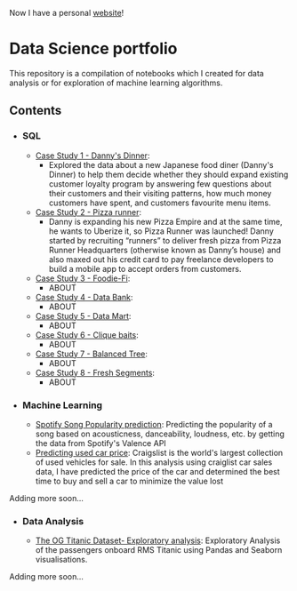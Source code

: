 Now I have a personal [website](https://sharmayash.netlify.app/)!

# Data Science portfolio
This repository is a compilation of notebooks which I created for data analysis or for exploration of machine learning algorithms.

## Contents

- ### SQL

	- [Case Study 1 - Danny's Dinner](https://github.com/yashk1/ds-portfolio/tree/main/Projects/SQL/Case%20Study%201-%20Danny's%20Dinner): 
		- Explored the data about a new Japanese food diner (Danny's Dinner) to help them decide whether they should expand existing customer loyalty program by answering few questions about their customers and their visiting patterns, how much money customers have spent, and customers favourite menu items.
	- [Case Study 2 - Pizza runner](https://github.com/yashk1/ds-portfolio/tree/main/Projects/SQL/Case%20Study%201-%20Danny's%20Dinner): 
		- Danny is expanding his new Pizza Empire and at the same time, he wants to Uberize it, so Pizza Runner was launched! Danny started by recruiting “runners” to deliver fresh pizza from Pizza Runner Headquarters (otherwise known as Danny’s house) and also maxed out his credit card to pay freelance developers to build a mobile app to accept orders from customers. 
	- [Case Study 3 - Foodie-Fi](https://github.com/yashk1/ds-portfolio/tree/main/Projects/SQL/Case%20Study%201-%20Danny's%20Dinner): 
		- ABOUT
	- [Case Study 4 - Data Bank](https://github.com/yashk1/ds-portfolio/tree/main/Projects/SQL/Case%20Study%201-%20Danny's%20Dinner): 
		- ABOUT
	- [Case Study 5 - Data Mart](https://github.com/yashk1/ds-portfolio/tree/main/Projects/SQL/Case%20Study%201-%20Danny's%20Dinner): 
		- ABOUT
	- [Case Study 6 - Clique baits](https://github.com/yashk1/ds-portfolio/tree/main/Projects/SQL/Case%20Study%201-%20Danny's%20Dinner): 
		- ABOUT
	- [Case Study 7 - Balanced Tree](https://github.com/yashk1/ds-portfolio/tree/main/Projects/SQL/Case%20Study%201-%20Danny's%20Dinner): 
		- ABOUT
	- [Case Study 8 - Fresh Segments](https://github.com/yashk1/ds-portfolio/tree/main/Projects/SQL/Case%20Study%201-%20Danny's%20Dinner): 
		- ABOUT
		
- ### Machine Learning

	- [Spotify Song Popularity prediction](https://www.kaggle.com/yashk1/song-popularity): Predicting the popularity of a song based on acousticness, danceability, loudness, etc. by getting the data from Spotify's Valence API
	- [Predicting used car price](https://github.com/yashk1/ds-portfolio/blob/main/Projects/Craiglist%20car%20sales%20price%20prediction/Code/Car_sales_price_prediction.ipynb): Craigslist is the world's largest collection of used vehicles for sale. In this analysis using craiglist car sales data, I have predicted the price of the car and determined the best time to buy and sell a car to minimize the value lost
	
Adding more soon...

- ### Data Analysis 

	- [The OG Titanic Dataset- Exploratory analysis](https://www.kaggle.com/yashk1/titanic-eda): Exploratory Analysis of the passengers onboard RMS Titanic using Pandas and Seaborn visualisations.

Adding more soon...

